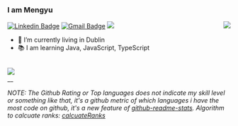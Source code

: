 ### I am Mengyu

[![Linkedin Badge](https://img.shields.io/badge/Mengyu-blue?style=flat-square&logo=Linkedin&logoColor=white&link=https://www.linkedin.com/in/mengyu-du9107/)](https://www.linkedin.com/in/mengyu-du9107/)
[![Gmail Badge](https://img.shields.io/badge/-meng.du@outlook.ie-c14438?style=flat-square&logo=Gmail&logoColor=white&link=mailto:meng.du@outlook.ie)](mailto:meng.du@outlook.ie)
![](https://komarev.com/ghpvc/?username=lanhoter&color=red)
<img align="right" src="https://github-readme-stats.vercel.app/api?username=lanhoter&count_private=true&theme=vue-dark&show_icons=true&hide_title=true" />

- 🌱 I’m currently living in Dublin
- 📚 I am learning Java, JavaScript, TypeScript


<br>
<img align="left" src="https://github-readme-stats.vercel.app/api/top-langs/?username=lanhoter&layout=compact" />
<br>__


*NOTE: The Github Rating or Top languages does not indicate my skill level or something like that, it's a github metric of which languages i have the most code on github, it's a new feature of [github-readme-stats](https://github.com/anuraghazra/github-readme-stats/). Algorithm to calcuate ranks: [calcuateRanks](https://github.com/anuraghazra/github-readme-stats/blob/master/src/calculateRank.js)*
